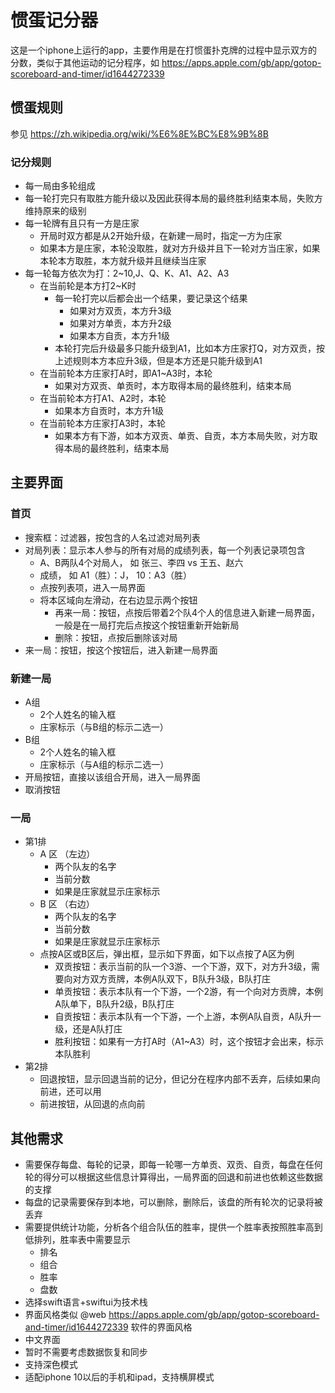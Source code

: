 # 惯蛋记分器
这是一个iphone上运行的app，主要作用是在打惯蛋扑克牌的过程中显示双方的分数，类似于其他运动的记分程序，如 https://apps.apple.com/gb/app/gotop-scoreboard-and-timer/id1644272339 

## 惯蛋规则
参见 https://zh.wikipedia.org/wiki/%E6%8E%BC%E8%9B%8B

### 记分规则
- 每一局由多轮组成
- 每一轮打完只有取胜方能升级以及因此获得本局的最终胜利结束本局，失败方维持原来的级别
- 每一轮牌有且只有一方是庄家
  - 开局时双方都是从2开始升级，在新建一局时，指定一方为庄家
  - 如果本方是庄家，本轮没取胜，就对方升级并且下一轮对方当庄家，如果本轮本方取胜，本方就升级并且继续当庄家
- 每一轮每方依次为打：2~10,J、Q、K、A1、A2、A3
  - 在当前轮是本方打2~K时
    - 每一轮打完以后都会出一个结果，要记录这个结果
      - 如果对方双贡，本方升3级
      - 如果对方单贡，本方升2级
      - 如果本方自贡，本方升1级
    - 本轮打完后升级最多只能升级到A1，比如本方庄家打Q，对方双贡，按上述规则本方本应升3级，但是本方还是只能升级到A1
  - 在当前轮本方庄家打A时，即A1~A3时，本轮
    - 如果对方双贡、单贡时，本方取得本局的最终胜利，结束本局
  - 在当前轮本方打A1、A2时，本轮
    - 如果本方自贡时，本方升1级
  - 在当前轮本方庄家打A3时，本轮
    - 如果本方有下游，如本方双贡、单贡、自贡，本方本局失败，对方取得本局的最终胜利，结束本局
    
## 主要界面

### 首页
- 搜索框：过滤器，按包含的人名过滤对局列表
- 对局列表：显示本人参与的所有对局的成绩列表，每一个列表记录项包含
    - A、B两队4个对局人， 如 张三、李四 vs 王五、赵六
    - 成绩， 如 A1（胜）：J， 10：A3（胜）
    - 点按列表项，进入一局界面
    - 将本区域向左滑动，在右边显示两个按钮
        - 再来一局：按钮，点按后带着2个队4个人的信息进入新建一局界面，一般是在一局打完后点按这个按钮重新开始新局
        - 删除：按钮，点按后删除该对局
- 来一局：按钮，按这个按钮后，进入新建一局界面

### 新建一局
- A组
    - 2个人姓名的输入框
    - 庄家标示（与B组的标示二选一）
- B组
    - 2个人姓名的输入框
    - 庄家标示（与A组的标示二选一）
- 开局按钮，直接以该组合开局，进入一局界面
- 取消按钮

### 一局
- 第1排
  - A 区 （左边）
    - 两个队友的名字
    - 当前分数
    - 如果是庄家就显示庄家标示
  - B 区 （右边）
    - 两个队友的名字
    - 当前分数
    - 如果是庄家就显示庄家标示
  - 点按A区或B区后，弹出框，显示如下界面，如下以点按了A区为例
    - 双贡按钮：表示当前的队一个3游、一个下游，双下，对方升3级，需要向对方双方贡牌，本例A队双下，B队升3级，B队打庄
    - 单贡按钮：表示本队有一个下游，一个2游，有一个向对方贡牌，本例A队单下，B队升2级，B队打庄
    - 自贡按钮：表示本队有一个下游，一个上游，本例A队自贡，A队升一级，还是A队打庄
    - 胜利按钮：如果有一方打A时（A1~A3）时，这个按钮才会出来，标示本队胜利
- 第2排
    - 回退按钮，显示回退当前的记分，但记分在程序内部不丢弃，后续如果向前进，还可以用
    - 前进按钮，从回退的点向前
  

## 其他需求
- 需要保存每盘、每轮的记录，即每一轮哪一方单贡、双贡、自贡，每盘在任何轮的得分可以根据这些信息计算得出，一局界面的回退和前进也依赖这些数据的支撑
- 每盘的记录需要保存到本地，可以删除，删除后，该盘的所有轮次的记录将被丢弃
- 需要提供统计功能，分析各个组合队伍的胜率，提供一个胜率表按照胜率高到低排列，胜率表中需要显示
  - 排名
  - 组合
  - 胜率
  - 盘数
- 选择swift语言+swiftui为技术栈
- 界面风格类似 @web https://apps.apple.com/gb/app/gotop-scoreboard-and-timer/id1644272339 软件的界面风格
- 中文界面
- 暂时不需要考虑数据恢复和同步
- 支持深色模式
- 适配iphone 10以后的手机和ipad，支持横屏模式
  
